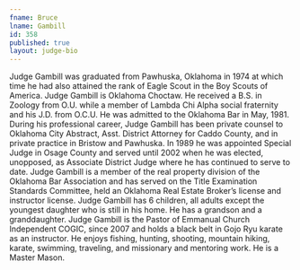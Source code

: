 ```yaml
---
fname: Bruce
lname: Gambill
id: 358
published: true
layout: judge-bio
---
```

Judge Gambill was graduated from Pawhuska, Oklahoma in 1974 at which time he had also attained the rank of Eagle Scout in the Boy Scouts of America. Judge Gambill is Oklahoma Choctaw.  He received a B.S. in Zoology from O.U. while a member of Lambda Chi Alpha social fraternity and his J.D. from O.C.U. He was admitted to the Oklahoma Bar in May, 1981.  During his professional career, Judge Gambill has been private counsel to Oklahoma City Abstract, Asst. District Attorney for Caddo County, and in private practice in Bristow and Pawhuska.  In 1989 he was appointed Special Judge in Osage County and served until 2002 when he was elected, unopposed, as Associate District Judge where he has continued to serve to date.  Judge Gambill is a member of the real property division of the Oklahoma Bar Association and has served on the Title Examination Standards Committee, held an Oklahoma Real Estate Broker’s license and instructor license.  Judge Gambill has 6 children, all adults except the youngest daughter who is still in his home.  He has a grandson and a granddaughter.  Judge Gambill is the Pastor of Emmanual Church Independent COGIC, since 2007 and holds a black belt in Gojo Ryu karate as an instructor.  He enjoys fishing, hunting, shooting, mountain hiking, karate, swimming, traveling, and missionary and mentoring work. He is a Master Mason.